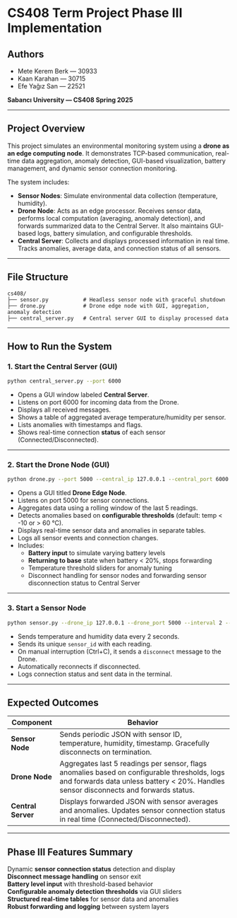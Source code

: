 # CS408 Term Project Phase III Implementation

## Authors

- Mete Kerem Berk — 30933  
- Kaan Karahan — 30715  
- Efe Yağız San — 22521  

**Sabancı University — CS408 Spring 2025**

---

## Project Overview

This project simulates an environmental monitoring system using a **drone as an edge computing node**. It demonstrates TCP-based communication, real-time data aggregation, anomaly detection, GUI-based visualization, battery management, and dynamic sensor connection monitoring.

The system includes:

- **Sensor Nodes**: Simulate environmental data collection (temperature, humidity).
- **Drone Node**: Acts as an edge processor. Receives sensor data, performs local computation (averaging, anomaly detection), and forwards summarized data to the Central Server. It also maintains GUI-based logs, battery simulation, and configurable thresholds.
- **Central Server**: Collects and displays processed information in real time. Tracks anomalies, average data, and connection status of all sensors.

---

## File Structure

```
cs408/
├── sensor.py           # Headless sensor node with graceful shutdown
├── drone.py            # Drone edge node with GUI, aggregation, anomaly detection
├── central_server.py   # Central server GUI to display processed data
```

---

## How to Run the System

### 1. Start the Central Server (GUI)

```bash
python central_server.py --port 6000
```

- Opens a GUI window labeled **Central Server**.
- Listens on port 6000 for incoming data from the Drone.
- Displays all received messages.
- Shows a table of aggregated average temperature/humidity per sensor.
- Lists anomalies with timestamps and flags.
- Shows real-time connection **status** of each sensor (Connected/Disconnected).

---

### 2. Start the Drone Node (GUI)

```bash
python drone.py --port 5000 --central_ip 127.0.0.1 --central_port 6000
```

- Opens a GUI titled **Drone Edge Node**.
- Listens on port 5000 for sensor connections.
- Aggregates data using a rolling window of the last 5 readings.
- Detects anomalies based on **configurable thresholds** (default: temp < -10 or > 60 °C).
- Displays real-time sensor data and anomalies in separate tables.
- Logs all sensor events and connection changes.
- Includes:
  - **Battery input** to simulate varying battery levels
  - **Returning to base** state when battery < 20%, stops forwarding
  - Temperature threshold sliders for anomaly tuning
  - Disconnect handling for sensor nodes and forwarding sensor disconnection status to Central Server

---

### 3. Start a Sensor Node

```bash
python sensor.py --drone_ip 127.0.0.1 --drone_port 5000 --interval 2 --sensor_id sensor1
```

- Sends temperature and humidity data every 2 seconds.
- Sends its unique `sensor_id` with each reading.
- On manual interruption (Ctrl+C), it sends a `disconnect` message to the Drone.
- Automatically reconnects if disconnected.
- Logs connection status and sent data in the terminal.

---

## Expected Outcomes

| Component         | Behavior                                                                 |
|------------------|--------------------------------------------------------------------------|
| **Sensor Node**   | Sends periodic JSON with sensor ID, temperature, humidity, timestamp. Gracefully disconnects on termination. |
| **Drone Node**    | Aggregates last 5 readings per sensor, flags anomalies based on configurable thresholds, logs and forwards data unless battery < 20%. Handles sensor disconnects and forwards status. |
| **Central Server**| Displays forwarded JSON with sensor averages and anomalies. Updates sensor connection status in real time (Connected/Disconnected). |

---

## Phase III Features Summary

Dynamic **sensor connection status** detection and display  
**Disconnect message handling** on sensor exit  
**Battery level input** with threshold-based behavior  
**Configurable anomaly detection thresholds** via GUI sliders  
**Structured real-time tables** for sensor data and anomalies  
**Robust forwarding and logging** between system layers
